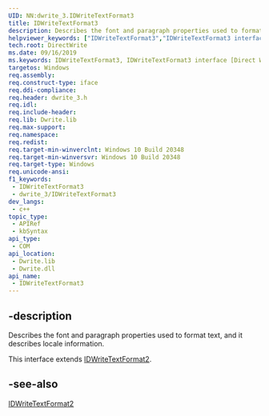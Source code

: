 ```yaml
---
UID: NN:dwrite_3.IDWriteTextFormat3
title: IDWriteTextFormat3
description: Describes the font and paragraph properties used to format text, and it describes locale information.
helpviewer_keywords: ["IDWriteTextFormat3","IDWriteTextFormat3 interface [Direct Write]","IDWriteTextFormat3 interface [Direct Write]","described","directwrite.idwritetextformat3","dwrite_3/IDWriteTextFormat3"]
tech.root: DirectWrite
ms.date: 09/16/2019
ms.keywords: IDWriteTextFormat3, IDWriteTextFormat3 interface [Direct Write], IDWriteTextFormat3 interface [Direct Write],described, directwrite.idwritetextformat3, dwrite_3/IDWriteTextFormat3
targetos: Windows
req.assembly: 
req.construct-type: iface
req.ddi-compliance: 
req.header: dwrite_3.h
req.idl: 
req.include-header: 
req.lib: Dwrite.lib
req.max-support: 
req.namespace: 
req.redist: 
req.target-min-winverclnt: Windows 10 Build 20348
req.target-min-winversvr: Windows 10 Build 20348
req.target-type: Windows
req.unicode-ansi: 
f1_keywords:
 - IDWriteTextFormat3
 - dwrite_3/IDWriteTextFormat3
dev_langs:
 - c++
topic_type:
 - APIRef
 - kbSyntax
api_type:
 - COM
api_location:
 - Dwrite.lib
 - Dwrite.dll
api_name:
 - IDWriteTextFormat3
---
```


## -description

Describes the font and paragraph properties used to format text, and it describes locale information.

This interface extends [IDWriteTextFormat2](/windows/win32/directwrite/idwritetextformat2).

## -see-also

[IDWriteTextFormat2](/windows/win32/directwrite/idwritetextformat2)

